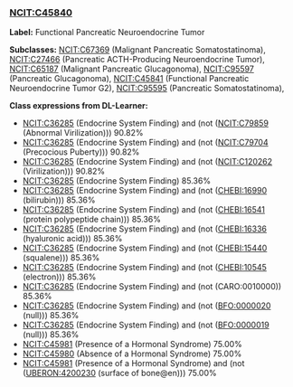 
### [NCIT:C45840](http://purl.obolibrary.org/obo/NCIT_C45840)
**Label:** Functional Pancreatic Neuroendocrine Tumor

**Subclasses:** [NCIT:C67369](http://purl.obolibrary.org/obo/NCIT_C67369) (Malignant Pancreatic Somatostatinoma), [NCIT:C27466](http://purl.obolibrary.org/obo/NCIT_C27466) (Pancreatic ACTH-Producing Neuroendocrine Tumor), [NCIT:C65187](http://purl.obolibrary.org/obo/NCIT_C65187) (Malignant Pancreatic Glucagonoma), [NCIT:C95597](http://purl.obolibrary.org/obo/NCIT_C95597) (Pancreatic Glucagonoma), [NCIT:C45841](http://purl.obolibrary.org/obo/NCIT_C45841) (Functional Pancreatic Neuroendocrine Tumor G2), [NCIT:C95595](http://purl.obolibrary.org/obo/NCIT_C95595) (Pancreatic Somatostatinoma), 

**Class expressions from DL-Learner:**

- [NCIT:C36285](http://purl.obolibrary.org/obo/NCIT_C36285) (Endocrine System Finding) and (not ([NCIT:C79859](http://purl.obolibrary.org/obo/NCIT_C79859) (Abnormal Virilization))) 90.82%
- [NCIT:C36285](http://purl.obolibrary.org/obo/NCIT_C36285) (Endocrine System Finding) and (not ([NCIT:C79704](http://purl.obolibrary.org/obo/NCIT_C79704) (Precocious Puberty))) 90.82%
- [NCIT:C36285](http://purl.obolibrary.org/obo/NCIT_C36285) (Endocrine System Finding) and (not ([NCIT:C120262](http://purl.obolibrary.org/obo/NCIT_C120262) (Virilization))) 90.82%
- [NCIT:C36285](http://purl.obolibrary.org/obo/NCIT_C36285) (Endocrine System Finding) 85.36%
- [NCIT:C36285](http://purl.obolibrary.org/obo/NCIT_C36285) (Endocrine System Finding) and (not ([CHEBI:16990](http://purl.obolibrary.org/obo/CHEBI_16990) (bilirubin))) 85.36%
- [NCIT:C36285](http://purl.obolibrary.org/obo/NCIT_C36285) (Endocrine System Finding) and (not ([CHEBI:16541](http://purl.obolibrary.org/obo/CHEBI_16541) (protein polypeptide chain))) 85.36%
- [NCIT:C36285](http://purl.obolibrary.org/obo/NCIT_C36285) (Endocrine System Finding) and (not ([CHEBI:16336](http://purl.obolibrary.org/obo/CHEBI_16336) (hyaluronic acid))) 85.36%
- [NCIT:C36285](http://purl.obolibrary.org/obo/NCIT_C36285) (Endocrine System Finding) and (not ([CHEBI:15440](http://purl.obolibrary.org/obo/CHEBI_15440) (squalene))) 85.36%
- [NCIT:C36285](http://purl.obolibrary.org/obo/NCIT_C36285) (Endocrine System Finding) and (not ([CHEBI:10545](http://purl.obolibrary.org/obo/CHEBI_10545) (electron))) 85.36%
- [NCIT:C36285](http://purl.obolibrary.org/obo/NCIT_C36285) (Endocrine System Finding) and (not (CARO:0010000)) 85.36%
- [NCIT:C36285](http://purl.obolibrary.org/obo/NCIT_C36285) (Endocrine System Finding) and (not ([BFO:0000020](http://purl.obolibrary.org/obo/BFO_0000020) (null))) 85.36%
- [NCIT:C36285](http://purl.obolibrary.org/obo/NCIT_C36285) (Endocrine System Finding) and (not ([BFO:0000019](http://purl.obolibrary.org/obo/BFO_0000019) (null))) 85.36%
- [NCIT:C45981](http://purl.obolibrary.org/obo/NCIT_C45981) (Presence of a Hormonal Syndrome) 75.00%
- [NCIT:C45980](http://purl.obolibrary.org/obo/NCIT_C45980) (Absence of a Hormonal Syndrome) 75.00%
- [NCIT:C45981](http://purl.obolibrary.org/obo/NCIT_C45981) (Presence of a Hormonal Syndrome) and (not ([UBERON:4200230](http://purl.obolibrary.org/obo/UBERON_4200230) (surface of bone@en))) 75.00%


